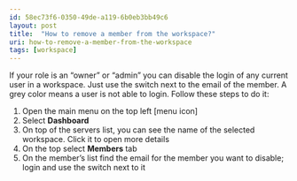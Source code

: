 ```yaml
---
id: 58ec73f6-0350-49de-a119-6b0eb3bb49c6
layout: post
title:  "How to remove a member from the workspace?"
uri: how-to-remove-a-member-from-the-workspace
tags: [workspace]
---
```


If your role is an “owner” or “admin” you can disable the login of any current user in a workspace. Just use the switch next to the email of the member. A grey color means a user is not able to login. Follow these steps to do it:

<!-- more -->

1.  Open the main menu on the top left \[menu icon\]
2.  Select **Dashboard**
3.  On top of the servers list, you can see the name of the selected workspace. Click it to open more details
4.  On the top select **Members** tab
5.  On the member’s list find the email for the member you want to disable; login and use the switch next to it
